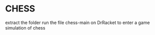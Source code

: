 # CHESS

extract the folder
run the file chess-main on DrRacket to enter a game simulation of chess
